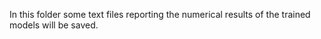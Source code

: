 In this folder some text files reporting the numerical results of the trained models will be saved.
